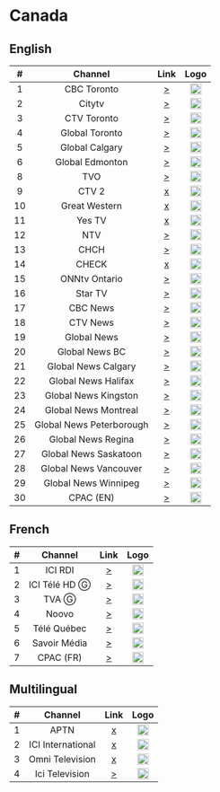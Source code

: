 <h1>Canada</h1>

<h2>English</h2>

| #   | Channel         | Link  | Logo |
|:---:|:---------------:|:-----:|:-----:
| 1   | CBC Toronto     | [>](https://bozztv.com/teleyupp1/teleup-ydcl2V1MVC/playlist.m3u8) | <img height="20" src="https://i.imgur.com/H5yEbxf.png"/> |
| 2   | Citytv          | [>](https://bozztv.com/teleyupp1/teleup-iSykLSKMFr/tracks-v1a1/mono.m3u8) | <img height="20" src="https://i.imgur.com/BlFNlHz.png"/> |
| 3   | CTV Toronto     | [>](https://bozztv.com/teleyupp1/teleup-zxsJFt6VvY/playlist.m3u8) | <img height="20" src="https://i.imgur.com/qOutOWN.png"/> |
| 4   | Global Toronto  | [>](https://d128o1k7zh3htz.cloudfront.net/out/v1/74a58360a3734f97b74ba439bc678044/index.m3u8) | <img height="20" src="https://i.imgur.com/2CxLO4H.png"/> |
| 5   | Global Calgary  | [>](https://dfmjr9irb1dl5.cloudfront.net/out/v1/454010ff309e4963a087f5802856e346/index.m3u8) | <img height="20" src="https://i.imgur.com/2CxLO4H.png"/> |
| 6   | Global Edmonton | [>](https://da7sdtkzly6qj.cloudfront.net/out/v1/b317f6c10f2e493993bd2b5314df1c7c/index_1.m3u8) | <img height="20" src="https://i.imgur.com/2CxLO4H.png"/> |
| 8   | TVO             | [>](https://bozztv.com/teleyupp1/teleup-OMZsmYVUMp/playlist.m3u8) | <img height="20" src="https://i.imgur.com/PkBPPcL.png"/> |
| 9   | CTV 2           | [x]() | <img height="20" src=""/> |
| 10  | Great Western   | [x]() | <img height="20" src=""/> |
| 11  | Yes TV          | [x]() | <img height="20" src=""/> |
| 12  | NTV             | [>](http://152.89.62.111:8080/nXyAiP3DNp/QgOuvocpGv/223012) | <img height="20" src="https://i.imgur.com/b8W3Aah.png"/> |
| 13  | CHCH            | [>](http://152.89.62.111:8080/nXyAiP3DNp/QgOuvocpGv/222841) | <img height="20" src="https://i.imgur.com/jYSXaga.png"/> |
| 14  | CHECK           | [x]() | <img height="20" src=""/> |
| 15  | ONNtv Ontario   | [>](https://onntv.vantrix.tv:443/onntv_hls/1080p/onntv_hls-HLS-1080p.m3u8) | <img height="20" src="https://i.imgur.com/zz5ST9K.png"/> |
| 16  | Star TV         | [>](http://live.canadastartv.com:1935/canadastartv/canadastartv/playlist.m3u) | <img height="20" src="https://i.imgur.com/Ap54LCC.png"/> |
| 17  | CBC News        | [>](https://cbcnewshd-f.akamaihd.net/i/cbcnews_1@8981/index_2500_av-p.m3u8) | <img height="20" src="https://i.imgur.com/1EqQGKS.png"/> |
| 18  | CTV News        | [>](https://pe-fa-lp02a.9c9media.com/live/News1Digi/p/hls/00000201/38ef78f479b07aa0/index/0c6a10a2/live/stream/h264/v1/3500000/manifest.m3u8) | <img height="20" src="https://i.imgur.com/T3oBeiX.png"/> |
| 19  | Global News     | [>](https://live.corusdigitaldev.com/groupd/live/49a91e7f-1023-430f-8d66-561055f3d0f7/live.isml/master.m3u8) | <img height="20" src="https://i.imgur.com/IpfmG93.png"/> |
| 20  | Global News BC  | [>](https://live.corusdigitaldev.com/groupa/live/48a5882b-a1ec-42d7-bfd7-6c2739e737da/live.isml/.m3u8) | <img height="20" src="https://i.imgur.com/IpfmG93.png"/> |
| 21  | Global News Calgary      | [>](https://live.corusdigitaldev.com/groupd/live/8970c668-40cd-4ca9-8c4d-25fd04f619b5/live.isml/master.m3u8) | <img height="20" src="https://i.imgur.com/IpfmG93.png"/> |
| 22  | Global News Halifax      | [>](https://live.corusdigitaldev.com/groupa/live/b60d1d57-2851-4c29-bf5c-36feed988e57/live.isml/.m3u8) | <img height="20" src="https://i.imgur.com/IpfmG93.png"/> |
| 23  | Global News Kingston     | [>](https://live.corusdigitaldev.com/groupa/live/023a9e25-f0cf-4d97-af9f-5c665b7d45b9/live.isml/.m3u8) | <img height="20" src="https://i.imgur.com/IpfmG93.png"/> |
| 24  | Global News Montreal     | [>](https://live.corusdigitaldev.com/groupa/live/6bfb7f13-9d9d-4211-9c50-fb56330e4ccd/live.isml/.m3u8) | <img height="20" src="https://i.imgur.com/IpfmG93.png"/> |
| 25  | Global News Peterborough | [>](https://live.corusdigitaldev.com/groupa/live/5eb39b64-58e8-47d2-97ca-25e8cd760b63/live.isml/.m3u8) | <img height="20" src="https://i.imgur.com/IpfmG93.png"/> |
| 26  | Global News Regina       | [>](https://live.corusdigitaldev.com/groupb/live/3062d0e3-ed4c-4f47-8482-95648250f4b8/live.isml/.m3u8) | <img height="20" src="https://i.imgur.com/IpfmG93.png"/> |
| 27  | Global News Saskatoon    | [>](https://live.corusdigitaldev.com/groupc/live/f191ef59-6c28-42ba-86d0-d47df5280249/live.isml/.m3u8) | <img height="20" src="https://i.imgur.com/IpfmG93.png"/> |
| 28  | Global News Vancouver    | [>](https://d8i9f8op7jmyk.cloudfront.net/out/v1/89a3f0453e134472a2101f6264d055ae/index.m3u8) | <img height="20" src="https://i.imgur.com/IpfmG93.png"/> |
| 29  | Global News Winnipeg     | [>](https://live.corusdigitaldev.com/groupb/live/564df695-94f9-4f27-b1b9-0a936ab01721/live.isml/.m3u8) | <img height="20" src="https://i.imgur.com/IpfmG93.png"/> |
| 30  | CPAC (EN)       | [>](https://bcsecurelivehls-i.akamaihd.net/hls/live/680602/1242843915001_1/master.m3u8) | <img height="20" src="https://i.imgur.com/AbdFD0S.png"/> |

<h2>French</h2>

| #   | Channel      | Link   | Logo |
|:---:|:------------:|:------:|:-----:
| 1   | ICI RDI      | [>](https://rcavlive.akamaized.net/hls/live/704025/xcanrdi/master.m3u8) | <img height="20" src="https://i.imgur.com/jtyrp30.png"/> |
| 2   | ICI Télé HD Ⓖ | [>](https://rcavlive.akamaized.net/hls/live/696615/xcancbft/master.m3u8) | <img height="20" src="https://i.imgur.com/HsSi3NV.png"/> |
| 3   | TVA Ⓖ       | [>](https://tvalive.akamaized.net/hls/live/2012413/tva01/master.m3u8) | <img height="20" src="https://i.imgur.com/1GR8Szn.png"/> |
| 4   | Noovo        | [>](https://pe-ak-lp04a-9c9media.akamaized.net/live/NOOVO/p/dash/00000001/f481c583dbd06b6c/manifest.mpd) | <img height="20" src="https://i.imgur.com/BL9ziSJ.png"/> |
| 5   | Télé Québec  | [>](https://bcovlive-a.akamaihd.net/575d86160eb143458d51f7ab187a4e68/us-east-1/6101674910001/playlist.m3u8) | <img height="20" src="https://i.imgur.com/8grBWK9.png"/> |
| 6   | Savoir Média | [>](https://hls.savoir.media/live/stream.m3u8) | <img height="20" src="https://i.imgur.com/pa4wOVY.png"/> |
| 7   | CPAC (FR)    | [>](https://bcsecurelivehls-i.akamaihd.net/hls/live/680604/1242843915001_3/master.m3u8) | <img height="20" src="https://i.imgur.com/AbdFD0S.png"/> |


<h2>Multilingual</h2>

| #   | Channel           | Link   | Logo |
|:---:|:-----------------:|:------:|:-----:
| 1   | APTN              | [x]() | <img height="20" src="https://i.imgur.com/S213Hyb.png"/> |
| 2   | ICI International | [x]() | <img height="20" src=""/> |
| 3   | Omni Television   | [x]() | <img height="20" src=""/> |
| 4   | Ici Television    | [>](https://ici-i.akamaihd.net/hls/live/873426/ICI-Live-Stream/master.m3u8) | <img height="20" src="https://i.imgur.com/Z1b2TJD.png"/> |
